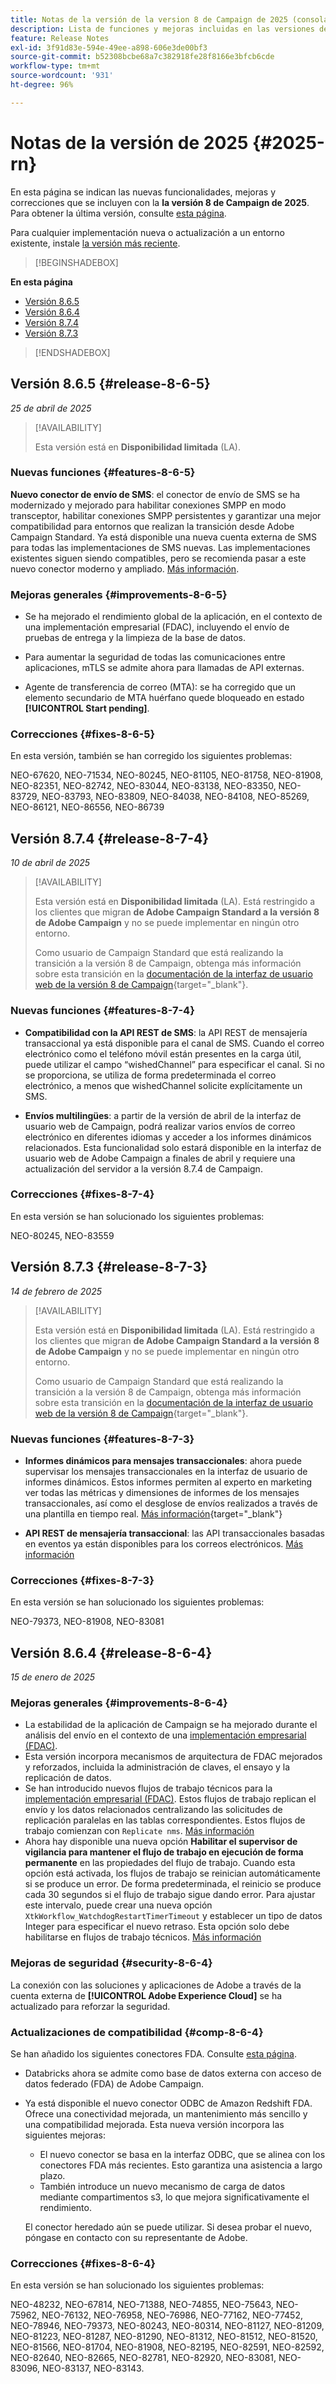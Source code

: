 ```yaml
---
title: Notas de la versión de la version 8 de Campaign de 2025 (consola)
description: Lista de funciones y mejoras incluidas en las versiones de Campaign v8 de 2025
feature: Release Notes
exl-id: 3f91d83e-594e-49ee-a898-606e3de00bf3
source-git-commit: b52308bcbe68a7c382918fe28f8166e3bfcb6cde
workflow-type: tm+mt
source-wordcount: '931'
ht-degree: 96%

---
```


# Notas de la versión de 2025 {#2025-rn}

En esta página se indican las nuevas funcionalidades, mejoras y correcciones que se incluyen con la **la versión 8 de Campaign de 2025**. Para obtener la última versión, consulte [esta página](release-notes.md).

Para cualquier implementación nueva o actualización a un entorno existente, instale [la versión más reciente](release-notes.md).

>[!BEGINSHADEBOX]

**En esta página**

* [Versión 8.6.5](#release-8-6-5)
* [Versión 8.6.4](#release-8-6-4)
* [Versión 8.7.4](#release-8-7-4)
* [Versión 8.7.3](#release-8-7-3)


>[!ENDSHADEBOX]

## Versión 8.6.5 {#release-8-6-5}

_25 de abril de 2025_

>[!AVAILABILITY]
>
>Esta versión está en **Disponibilidad limitada** (LA).

### Nuevas funciones {#features-8-6-5}

**Nuevo conector de envío de SMS**: el conector de envío de SMS se ha modernizado y mejorado para habilitar conexiones SMPP en modo transceptor, habilitar conexiones SMPP persistentes y garantizar una mejor compatibilidad para entornos que realizan la transición desde Adobe Campaign Standard. Ya está disponible una nueva cuenta externa de SMS para todas las implementaciones de SMS nuevas. Las implementaciones existentes siguen siendo compatibles, pero se recomienda pasar a este nuevo conector moderno y ampliado. [Más información](../send/sms/sms.md).

### Mejoras generales {#improvements-8-6-5}

* Se ha mejorado el rendimiento global de la aplicación, en el contexto de una implementación empresarial (FDAC), incluyendo el envío de pruebas de entrega y la limpieza de la base de datos.

* Para aumentar la seguridad de todas las comunicaciones entre aplicaciones, mTLS se admite ahora para llamadas de API externas.

* Agente de transferencia de correo (MTA): se ha corregido que un elemento secundario de MTA huérfano quede bloqueado en estado **[!UICONTROL Start pending]**.

### Correcciones {#fixes-8-6-5}

En esta versión, también se han corregido los siguientes problemas:

NEO-67620, NEO-71534, NEO-80245, NEO-81105, NEO-81758, NEO-81908, NEO-82351, NEO-82742, NEO-83044, NEO-83138, NEO-83350, NEO-83729, NEO-83793, NEO-83809, NEO-84038, NEO-84108, NEO-85269, NEO-86121, NEO-86556, NEO-86739

## Versión 8.7.4 {#release-8-7-4}

_10 de abril de 2025_

>[!AVAILABILITY]
>
>Esta versión está en **Disponibilidad limitada** (LA). Está restringido a los clientes que migran **de Adobe Campaign Standard a la versión 8 de Adobe Campaign** y no se puede implementar en ningún otro entorno.
>
>Como usuario de Campaign Standard que está realizando la transición a la versión 8 de Campaign, obtenga más información sobre esta transición en la [documentación de la interfaz de usuario web de la versión 8 de Campaign](https://experienceleague.adobe.com/es/docs/campaign-web/v8/start/acs-migration){target="_blank"}.

### Nuevas funciones {#features-8-7-4}

* **Compatibilidad con la API REST de SMS**: la API REST de mensajería transaccional ya está disponible para el canal de SMS. Cuando el correo electrónico como el teléfono móvil están presentes en la carga útil, puede utilizar el campo “wishedChannel” para especificar el canal. Si no se proporciona, se utiliza de forma predeterminada el correo electrónico, a menos que wishedChannel solicite explícitamente un SMS.

* **Envíos multilingües**: a partir de la versión de abril de la interfaz de usuario web de Campaign, podrá realizar varios envíos de correo electrónico en diferentes idiomas y acceder a los informes dinámicos relacionados. Esta funcionalidad solo estará disponible en la interfaz de usuario web de Adobe Campaign a finales de abril y requiere una actualización del servidor a la versión 8.7.4 de Campaign.

### Correcciones {#fixes-8-7-4}

En esta versión se han solucionado los siguientes problemas:

NEO-80245, NEO-83559

## Versión 8.7.3 {#release-8-7-3}

_14 de febrero de 2025_

>[!AVAILABILITY]
>
>Esta versión está en **Disponibilidad limitada** (LA). Está restringido a los clientes que migran **de Adobe Campaign Standard a la versión 8 de Adobe Campaign** y no se puede implementar en ningún otro entorno.
>
>Como usuario de Campaign Standard que está realizando la transición a la versión 8 de Campaign, obtenga más información sobre esta transición en la [documentación de la interfaz de usuario web de la versión 8 de Campaign](https://experienceleague.adobe.com/es/docs/campaign-web/v8/start/acs-migration){target="_blank"}.

### Nuevas funciones {#features-8-7-3}

* **Informes dinámicos para mensajes transaccionales**: ahora puede supervisar los mensajes transaccionales en la interfaz de usuario de informes dinámicos. Estos informes permiten al experto en marketing ver todas las métricas y dimensiones de informes de los mensajes transaccionales, así como el desglose de envíos realizados a través de una plantilla en tiempo real. [Más información](https://experienceleague.adobe.com/docs/campaign-web/v8/reports/dynamic-reporting/get-started-reporting.html){target="_blank"}

* **API REST de mensajería transaccional**: las API transaccionales basadas en eventos ya están disponibles para los correos electrónicos. [Más información](../dev/api/get-started-apis.md)

### Correcciones {#fixes-8-7-3}

En esta versión se han solucionado los siguientes problemas:

NEO-79373, NEO-81908, NEO-83081

## Versión 8.6.4 {#release-8-6-4}

_15 de enero de 2025_

### Mejoras generales {#improvements-8-6-4}

* La estabilidad de la aplicación de Campaign se ha mejorado durante el análisis del envío en el contexto de una [implementación empresarial (FDAC)](../../v8/architecture/enterprise-deployment.md).
* Esta versión incorpora mecanismos de arquitectura de FDAC mejorados y reforzados, incluida la administración de claves, el ensayo y la replicación de datos.
* Se han introducido nuevos flujos de trabajo técnicos para la [implementación empresarial (FDAC)](../../v8/architecture/enterprise-deployment.md). Estos flujos de trabajo replican el envío y los datos relacionados centralizando las solicitudes de replicación paralelas en las tablas correspondientes. Estos flujos de trabajo comienzan con `Replicate nms`. [Más información](../architecture/replication.md)
* Ahora hay disponible una nueva opción **Habilitar el supervisor de vigilancia para mantener el flujo de trabajo en ejecución de forma permanente** en las propiedades del flujo de trabajo. Cuando esta opción está activada, los flujos de trabajo se reinician automáticamente si se produce un error. De forma predeterminada, el reinicio se produce cada 30 segundos si el flujo de trabajo sigue dando error. Para ajustar este intervalo, puede crear una nueva opción `XtkWorkflow_WatchdogRestartTimerTimeout` y establecer un tipo de datos Integer para especificar el nuevo retraso. Esta opción solo debe habilitarse en flujos de trabajo técnicos. [Más información](../../automation/workflow/workflow-properties.md#execution)

### Mejoras de seguridad {#security-8-6-4}

La conexión con las soluciones y aplicaciones de Adobe a través de la cuenta externa de **[!UICONTROL Adobe Experience Cloud]** se ha actualizado para reforzar la seguridad.

<!--
### Connection to Campaign {#ims-8-6-4}

**(Limited availability)** For a restricted list of customers, Campaign v8.6.4 can allow native authentication mode instead of Adobe Identity Management System (IMS). Note that if you are using Campaign native authentication, you cannot access to [Campaign Web User Interface](../start/campaign-ui.md#campaign-web-user-interface).-->

### Actualizaciones de compatibilidad {#comp-8-6-4}

Se han añadido los siguientes conectores FDA. Consulte [esta página](compatibility-matrix.md#FederatedDataAccessFDA).

* Databricks ahora se admite como base de datos externa con acceso de datos federado (FDA) de Adobe Campaign.

* Ya está disponible el nuevo conector ODBC de Amazon Redshift FDA. Ofrece una conectividad mejorada, un mantenimiento más sencillo y una compatibilidad mejorada. Esta nueva versión incorpora las siguientes mejoras:

   * El nuevo conector se basa en la interfaz ODBC, que se alinea con los conectores FDA más recientes. Esto garantiza una asistencia a largo plazo.
   * También introduce un nuevo mecanismo de carga de datos mediante compartimentos s3, lo que mejora significativamente el rendimiento.

  El conector heredado aún se puede utilizar. Si desea probar el nuevo, póngase en contacto con su representante de Adobe.

### Correcciones {#fixes-8-6-4}

En esta versión se han solucionado los siguientes problemas:

NEO-48232, NEO-67814, NEO-71388, NEO-74855, NEO-75643, NEO-75962, NEO-76132, NEO-76958, NEO-76986, NEO-77162, NEO-77452, NEO-78946, NEO-79373, NEO-80243, NEO-80314, NEO-81127, NEO-81209, NEO-81223, NEO-81287, NEO-81290, NEO-81312, NEO-81512, NEO-81520, NEO-81566, NEO-81704, NEO-81908, NEO-82195, NEO-82591, NEO-82592, NEO-82640, NEO-82665, NEO-82781, NEO-82920, NEO-83081, NEO-83096, NEO-83137, NEO-83143.

